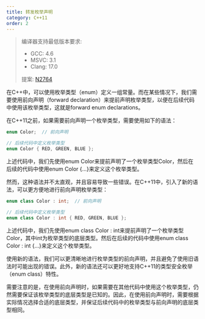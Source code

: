 ```yaml
---
title: 转发枚举声明
category: C++11
order: 2
---
```


> 编译器支持最低版本要求:
> * GCC: 4.6
> * MSVC: 3.1
> * Clang: 17.0
>
> 提案: [N2764](http://www.open-std.org/jtc1/sc22/wg21/docs/papers/2008/n2764.pdf)

在C++中，可以使用枚举类型（enum）定义一组常量。而在某些情况下，我们需要使用前向声明（forward declaration）来提前声明枚举类型，以便在后续代码中使用该枚举类型，这就是forward enum declarations。

在C++11之前，如果需要前向声明一个枚举类型，需要使用如下的语法：

```cpp
enum Color;  // 前向声明

// 后续代码中定义枚举类型
enum Color { RED, GREEN, BLUE };
```

上述代码中，我们先使用enum Color来提前声明了一个枚举类型Color，然后在后续的代码中使用enum Color {...}来定义这个枚举类型。

然而，这种语法并不太直观，并且容易导致一些错误。在C++11中，引入了新的语法，可以更方便地进行前向声明枚举类型：

```cpp
enum class Color : int;  // 前向声明

// 后续代码中定义枚举类型
enum class Color : int { RED, GREEN, BLUE };
```

上述代码中，我们先使用enum class Color : int来提前声明了一个枚举类型Color，其中int为枚举类型的底层类型。然后在后续的代码中使用enum class Color : int {...}来定义这个枚举类型。

使用新的语法，我们可以更清晰地进行枚举类型的前向声明，并且避免了使用旧语法时可能出现的错误。此外，新的语法还可以更好地支持C++11的类型安全枚举（enum class）特性。

需要注意的是，在使用前向声明时，如果需要在其他代码中使用这个枚举类型，仍然需要保证该枚举类型的底层类型是已知的。因此，在使用前向声明时，需要根据实际情况选择合适的底层类型，并保证后续代码中的枚举类型与前向声明的底层类型相同。
